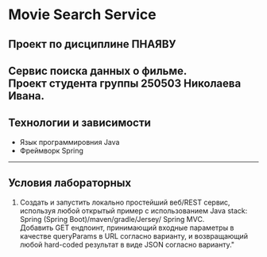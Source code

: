 # Movie Search Service #
## Проект по дисциплине ПНАЯВУ
Сервис поиска данных о фильме. <br>
Проект студента группы **250503 Николаева Ивана**.
---
## Технологии и зависимости
+ Язык программировния Java
+ Фреймворк Spring
---
## Условия лабораторных ##
1. Создать и запустить локально простейший веб/REST сервис, используя любой открытый пример с использованием Java stack: Spring (Spring Boot)/maven/gradle/Jersey/ Spring MVC. <br> Добавить GET ендпоинт, принимающий входные параметры в качестве queryParams в URL согласно варианту, и возвращающий любой hard-coded результат в виде JSON согласно варианту."
